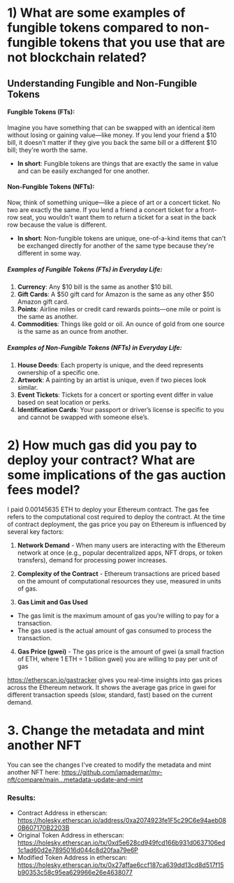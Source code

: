 
# 1) What are some examples of fungible tokens compared to non-fungible tokens that you use that are not blockchain related?

## Understanding Fungible and Non-Fungible Tokens

#### **Fungible Tokens (FTs):**
Imagine you have something that can be swapped with an identical item without losing or gaining value—like money. If you lend your friend a $10 bill, it doesn't matter if they give you back the same bill or a different $10 bill; they're worth the same.

- **In short**: Fungible tokens are things that are exactly the same in value and can be easily exchanged for one another.

#### **Non-Fungible Tokens (NFTs):**
Now, think of something unique—like a piece of art or a concert ticket. No two are exactly the same. If you lend a friend a concert ticket for a front-row seat, you wouldn't want them to return a ticket for a seat in the back row because the value is different.

- **In short**: Non-fungible tokens are unique, one-of-a-kind items that can't be exchanged directly for another of the same type because they're different in some way.

##### Examples of Fungible Tokens (FTs) in Everyday Life:
1. **Currency**: Any $10 bill is the same as another $10 bill.
2. **Gift Cards**: A $50 gift card for Amazon is the same as any other $50 Amazon gift card.
3. **Points**: Airline miles or credit card rewards points—one mile or point is the same as another.
4. **Commodities**: Things like gold or oil. An ounce of gold from one source is the same as an ounce from another.

##### Examples of Non-Fungible Tokens (NFTs) in Everyday Life:
1. **House Deeds**: Each property is unique, and the deed represents ownership of a specific one.
2. **Artwork**: A painting by an artist is unique, even if two pieces look similar.
3. **Event Tickets**: Tickets for a concert or sporting event differ in value based on seat location or perks.
4. **Identification Cards**: Your passport or driver’s license is specific to you and cannot be swapped with someone else’s.

# 2) How much gas did you pay to deploy your contract? What are some implications of the gas auction fees model?

I paid 0.00145635 ETH to deploy your Ethereum contract. The gas fee refers to the computational cost required to deploy the contract. At the time of contract deployment, the gas price you pay on Ethereum is influenced by several key factors:

1) **Network Demand** - When many users are interacting with the Ethereum network at once (e.g., popular decentralized apps, NFT drops, or token transfers), demand for processing power increases.

2) **Complexity of the Contract** - Ethereum transactions are priced based on the amount of computational resources they use, measured in units of gas. 

3) **Gas Limit and Gas Used**
  - The gas limit is the maximum amount of gas you’re willing to pay for a transaction.
  - The gas used is the actual amount of gas consumed to process the transaction.

4) **Gas Price (gwei)** - The gas price is the amount of gwei (a small fraction of ETH, where 1 ETH = 1 billion gwei) you are willing to pay per unit of gas

https://etherscan.io/gastracker gives you real-time insights into gas prices across the Ethereum network. It shows the average gas price in gwei for different transaction speeds (slow, standard, fast) based on the current demand.


# 3. Change the metadata and mint another NFT 

You can see the changes I've created to modify the metadata and mint another NFT here:
https://github.com/iamademar/my-nft/compare/main...metadata-update-and-mint

### Results:
- Contract Address in etherscan: https://holesky.etherscan.io/address/0xa2074923fe1F5c29C6e94aeb080B607170B2203B
- Original Token Address in etherscan: https://holesky.etherscan.io/tx/0xd5e628cd949fcd166b931d0637106ed1c1ad60d2e7895016d044c8d20faa79e6P
- Modified Token Address in etherscan: https://holesky.etherscan.io/tx/0x27affae6ccf187ca639dd13cd8d517f15b90353c58c95ea629966e26e4638077